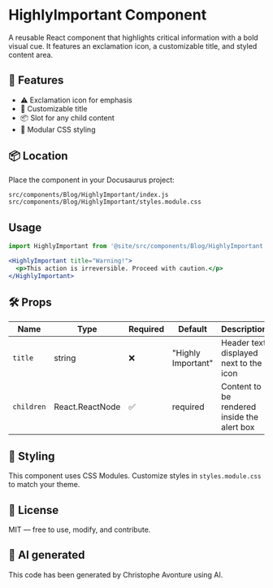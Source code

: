 # HighlyImportant Component

A reusable React component that highlights critical information with a bold visual cue. It features an exclamation icon, a customizable title, and styled content area.

## 🚀 Features

* ⚠️ Exclamation icon for emphasis
* 📝 Customizable title
* 📦 Slot for any child content
* 🎨 Modular CSS styling

## 📦 Location

Place the component in your Docusaurus project:

```bash
src/components/Blog/HighlyImportant/index.js
src/components/Blog/HighlyImportant/styles.module.css
```

## Usage

```jsx
import HighlyImportant from '@site/src/components/Blog/HighlyImportant';

<HighlyImportant title="Warning!">
  <p>This action is irreversible. Proceed with caution.</p>
</HighlyImportant>
```

## 🛠️ Props

| Name | Type | Required | Default | Description |
| --- | --- | --- | --- | --- |
| `title` | string | ❌ | "Highly Important" | Header text displayed next to the icon |
| `children` | React.ReactNode | ✅ | required | Content to be rendered inside the alert box |

## 🎨 Styling

This component uses CSS Modules. Customize styles in `styles.module.css` to match your theme.

## 📄 License

MIT — free to use, modify, and contribute.

## 💬 AI generated

This code has been generated by Christophe Avonture using AI.
